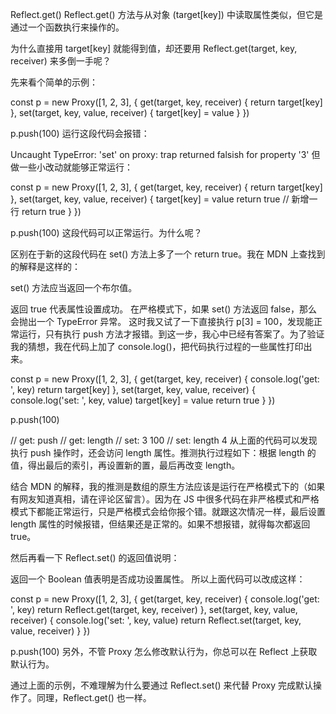 Reflect.get()
Reflect.get() 方法与从对象 (target[key]) 中读取属性类似，但它是通过一个函数执行来操作的。

为什么直接用 target[key] 就能得到值，却还要用 Reflect.get(target, key, receiver) 来多倒一手呢？

先来看个简单的示例：

const p = new Proxy([1, 2, 3], {
    get(target, key, receiver) {
        return target[key]
    },
    set(target, key, value, receiver) {
        target[key] = value
    }
})

p.push(100)
运行这段代码会报错：

Uncaught TypeError: 'set' on proxy: trap returned falsish for property '3'
但做一些小改动就能够正常运行：

const p = new Proxy([1, 2, 3], {
    get(target, key, receiver) {
        return target[key]
    },
    set(target, key, value, receiver) {
        target[key] = value
        return true // 新增一行 return true
    }
})

p.push(100)
这段代码可以正常运行。为什么呢？

区别在于新的这段代码在 set() 方法上多了一个 return true。我在 MDN 上查找到的解释是这样的：

set() 方法应当返回一个布尔值。

返回 true 代表属性设置成功。
在严格模式下，如果 set() 方法返回 false，那么会抛出一个 TypeError 异常。
这时我又试了一下直接执行 p[3] = 100，发现能正常运行，只有执行 push 方法才报错。到这一步，我心中已经有答案了。为了验证我的猜想，我在代码上加了 console.log()，把代码执行过程的一些属性打印出来。

const p = new Proxy([1, 2, 3], {
    get(target, key, receiver) {
        console.log('get: ', key)
        return target[key]
    },
    set(target, key, value, receiver) {
        console.log('set: ', key, value)
        target[key] = value
        return true
    }
})

p.push(100)

// get:  push
// get:  length
// set:  3 100
// set:  length 4
从上面的代码可以发现执行 push 操作时，还会访问 length 属性。推测执行过程如下：根据 length 的值，得出最后的索引，再设置新的置，最后再改变 length。

结合 MDN 的解释，我的推测是数组的原生方法应该是运行在严格模式下的（如果有网友知道真相，请在评论区留言）。因为在 JS 中很多代码在非严格模式和严格模式下都能正常运行，只是严格模式会给你报个错。就跟这次情况一样，最后设置 length 属性的时候报错，但结果还是正常的。如果不想报错，就得每次都返回 true。

然后再看一下 Reflect.set() 的返回值说明：

返回一个 Boolean 值表明是否成功设置属性。
所以上面代码可以改成这样：

const p = new Proxy([1, 2, 3], {
    get(target, key, receiver) {
        console.log('get: ', key)
        return Reflect.get(target, key, receiver)
    },
    set(target, key, value, receiver) {
        console.log('set: ', key, value)
        return Reflect.set(target, key, value, receiver)
    }
})

p.push(100)
另外，不管 Proxy 怎么修改默认行为，你总可以在 Reflect 上获取默认行为。

通过上面的示例，不难理解为什么要通过 Reflect.set() 来代替 Proxy 完成默认操作了。同理，Reflect.get() 也一样。